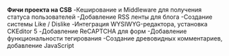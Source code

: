 **Фичи проекта на CSB**
-Кеширование и Middleware для получения статуса пользователей
-Добавление RSS ленты для блога
-Создание системы Like / Dislike
-Интеграция WYSIWYG-редактора, установка CKEditor 5
-Добавление ReCAPTCHA для форм
-Добавление функциональности тегирования
-Создание древовидных комментариев, добавление JavaScript
